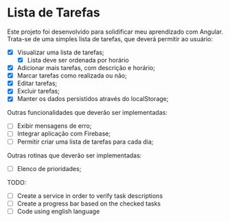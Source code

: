# Lista de Tarefas

Este projeto foi desenvolvido para solidificar meu aprendizado com Angular.
Trata-se de uma simples lista de tarefas, que deverá permitir ao usuário:

- [x] Visualizar uma lista de tarefas;
    - [x] Lista deve ser ordenada por horário
- [x] Adicionar mais tarefas, com descrição e horário;
- [x] Marcar tarefas como realizada ou não;
- [x] Editar tarefas;
- [x] Excluir tarefas;
- [x] Manter os dados persistidos através do localStorage;

Outras funcionalidades que deverão ser implementadas:

- [ ] Exibir mensagens de erro;
- [ ] Integrar aplicação com Firebase;
- [ ] Permitir criar uma lista de tarefas para cada dia;

Outras rotinas que deverão ser implementadas:

- [ ] Elenco de prioridades;

TODO: 

- [ ] Create a service in order to verify task descriptions
- [ ] Create a progress bar based on the checked tasks
- [ ] Code using english language
